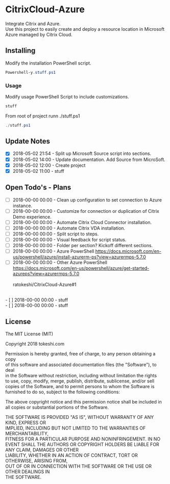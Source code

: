 # CitrixCloud-Azure	
Integrate Citrix and Azure.<br>	
Use this project to easily create and deploy a resource location in Microsoft Azure managed by Citrix Cloud.<br>	
	
	
## Installing	
Modify the installation PowerShell script.	
```PowerShell	
Powershell-y.stuff.ps1	
```	
	
### Usage	
Modify usage PowerShell Script to include customizations.	
```PowerShell	
stuff	
```	
From root of project runn ./stuff.ps1	
```PowerShell	
./stuff.ps1	
```	
	
## Update Notes	
- [x] 2018-05-02 21:54 - Split up Microsoft Source script into sections.<br>	
- [x] 2018-05-02 14:00 - Update documentation.  Add Source from MicroSoft.<br>	
- [x] 2018-05-02 12:00 - Create project<br>	
- [x] 2018-05-02 11:00 - stuff<br>	
	
## Open Todo's - Plans	
- [ ] 2018-00-00 00:00 - Clean up configuration to set connection to Azure instance.<br>	
- [ ] 2018-00-00 00:00 - Customize for connection or duplication of Citrix Demo experience.<br>	
- [ ] 2018-00-00 00:00 - Automate Citrix Cloud Connector installation.<br>	
- [ ] 2018-00-00 00:00 - Automate Citrix VDA installation.<br>	
- [ ] 2018-00-00 00:00 - Split script to steps.<br>	
- [ ] 2018-00-00 00:00 - Visual feedback for script status.<br>	
- [ ] 2018-00-00 00:00 - Folder per section?  Kickoff different sections.<br>	
- [ ] 2018-00-00 00:00 - Azure PowerShell https://docs.microsoft.com/en-us/powershell/azure/install-azurerm-ps?view=azurermps-5.7.0<br>	
- [ ] 2018-00-00 00:00 - Other Azure PowerShell https://docs.microsoft.com/en-us/powershell/azure/get-started-azureps?view=azurermps-5.7.0<br>	
ratokeshi/CitrixCloud-Azure#1	
<br>	
- [ ] 2018-00-00 00:00 - stuff<br>	
- [ ] 2018-00-00 00:00 - stuff<br>	
	
	
## License	
	
The MIT License (MIT)	
	
Copyright 2018 tokeshi.com	
	
Permission is hereby granted, free of charge, to any person obtaining a copy	
of this software and associated documentation files (the "Software"), to deal	
in the Software without restriction, including without limitation the rights	
to use, copy, modify, merge, publish, distribute, sublicense, and/or sell	
copies of the Software, and to permit persons to whom the Software is	
furnished to do so, subject to the following conditions:	
	
The above copyright notice and this permission notice shall be included in	
all copies or substantial portions of the Software.	
	
THE SOFTWARE IS PROVIDED "AS IS", WITHOUT WARRANTY OF ANY KIND, EXPRESS OR	
IMPLIED, INCLUDING BUT NOT LIMITED TO THE WARRANTIES OF MERCHANTABILITY,	
FITNESS FOR A PARTICULAR PURPOSE AND NONINFRINGEMENT. IN NO EVENT SHALL THE	
AUTHORS OR COPYRIGHT HOLDERS BE LIABLE FOR ANY CLAIM, DAMAGES OR OTHER	
LIABILITY, WHETHER IN AN ACTION OF CONTRACT, TORT OR OTHERWISE, ARISING FROM,	
OUT OF OR IN CONNECTION WITH THE SOFTWARE OR THE USE OR OTHER DEALINGS IN	
THE SOFTWARE.
